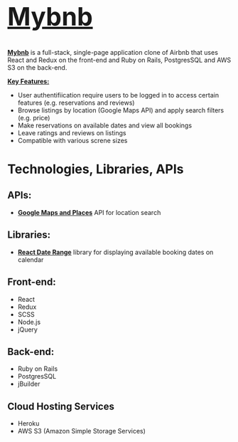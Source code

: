 # <a href="https://mybnb-lucyluo.herokuapp.com/#/"><h1>Mybnb</h1></a> 

**<a href="https://mybnb-lucyluo.herokuapp.com/#/">Mybnb</a>** is a full-stack, single-page application clone of Airbnb that uses React and Redux on the front-end and Ruby on Rails, PostgresSQL and AWS S3 on the back-end.

<ins>**Key Features:**</ins>
+ User authentifiication require users to be logged in to access certain features (e.g. reservations and reviews)
+ Browse listings by location (Google Maps API) and apply search filters (e.g. price)
+ Make reservations on available dates and view all bookings
+ Leave ratings and reviews on listings
+ Compatible with various screne sizes

# Technologies, Libraries, APIs

## APIs:
- <ins>**Google Maps and Places**</ins> API for location search

## Libraries:
- <ins>**React Date Range**</ins> library for displaying available booking dates on calendar

## Front-end:
- React
- Redux
- SCSS
- Node.js
- jQuery

## Back-end:
- Ruby on Rails
- PostgresSQL
- jBuilder

## Cloud Hosting Services
- Heroku
- AWS S3 (Amazon Simple Storage Services)
